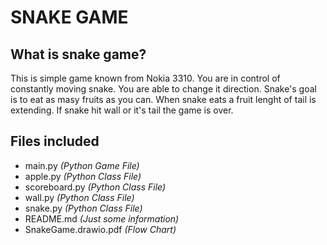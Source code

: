 # SNAKE GAME
## What is snake game?

This is simple game known from Nokia 3310.
You are in control of constantly moving snake.
You are able to change it direction.
Snake's goal is to eat as masy fruits as you can.
When snake eats a fruit lenght of tail is extending.
If snake hit wall or it's tail the game is over.

## Files included

- main.py _(Python Game File)_
- apple.py _(Python Class File)_
- scoreboard.py _(Python Class File)_
- wall.py _(Python Class File)_
- snake.py _(Python Class File)_
- README.md _(Just some information)_
- SnakeGame.drawio.pdf _(Flow Chart)_
